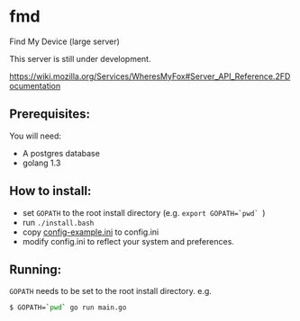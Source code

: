 # fmd

Find My Device (large server)

This server is still under development.

https://wiki.mozilla.org/Services/WheresMyFox#Server_API_Reference.2FDocumentation

## Prerequisites:

You will need:

- A postgres database
- golang 1.3

## How to install:

- set `GOPATH` to the root install directory (e.g. ``export GOPATH=`pwd` ``)
- run `./install.bash`
- copy [config-example.ini](config-sample.ini) to config.ini
- modify config.ini to reflect your system and preferences.

## Running:

`GOPATH` needs to be set to the root install directory. e.g.

```sh
$ GOPATH=`pwd` go run main.go
```

